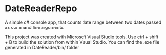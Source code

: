 # DateReaderRepo
A simple c# console app, that counts date range between two dates passed as command line arguments. 

This project was created with Microsoft Visual Studio tools. 
Use ctrl + shift + B to build the solution from within Visual Studio. You can find the .exe file generated in DateReader/bin/ folder
